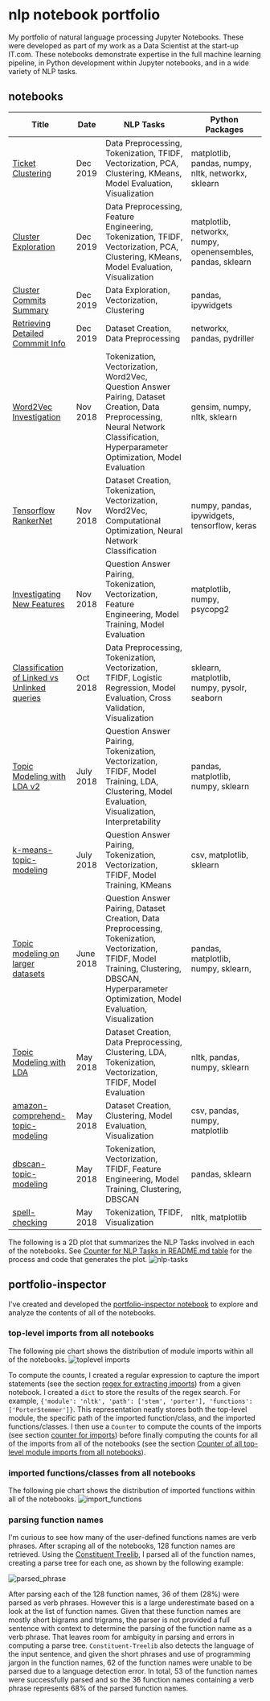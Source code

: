 # nlp notebook portfolio
My portfolio of natural language processing Jupyter Notebooks. These were developed as part of my work as a Data Scientist at the start-up IT.com. These notebooks demonstrate expertise in the full machine learning pipeline, in Python development within Jupyter notebooks, and in a wide variety of NLP tasks. 

## notebooks

| Title | Date | NLP Tasks | Python Packages |
| -------------- | ---- | --------- | --------------- |
| [Ticket Clustering](notebooks/Ticket%20Clustering.ipynb) | Dec 2019 | Data Preprocessing, Tokenization, TFIDF, Vectorization, PCA, Clustering, KMeans, Model Evaluation, Visualization  | matplotlib, pandas, numpy, nltk, networkx, sklearn |
| [Cluster Exploration](notebooks/Cluster%20Exploration.ipynb) | Dec 2019 | Data Preprocessing, Feature Engineering, Tokenization, TFIDF, Vectorization, PCA, Clustering, KMeans, Model Evaluation, Visualization | matplotlib, networkx, numpy, openensembles, pandas, sklearn  |
| [Cluster Commits Summary](notebooks/Cluster%20Commits%20Summary.ipynb) | Dec 2019 | Data Exploration, Vectorization, Clustering | pandas, ipywidgets |
| [Retrieving Detailed Commmit Info](notebooks/Retrieving%20Detailed%20Commit%20Info.ipynb) | Dec 2019 | Dataset Creation, Data Preprocessing | networkx, pandas, pydriller |
| [Word2Vec Investigation](notebooks/Word2Vec%20Investigation.ipynb) | Nov 2018 | Tokenization, Vectorization, Word2Vec, Question Answer Pairing, Dataset Creation, Data Preprocessing, Neural Network Classification, Hyperparameter Optimization, Model Evaluation | gensim, numpy, nltk, sklearn |
| [Tensorflow RankerNet](notebooks/Tensorflow%20RankerNet.ipynb) | Nov 2018 | Dataset Creation, Tokenization, Vectorization, Word2Vec, Computational Optimization, Neural Network Classification | numpy, pandas, ipywidgets, tensorflow, keras |
| [Investigating New Features](notebooks/Investigating%20New%20Features.ipynb) | Nov 2018 | Question Answer Pairing, Tokenization, Vectorization, Feature Engineering, Model Training, Model Evaluation  | matplotlib, numpy, psycopg2  |
| [Classification of Linked vs Unlinked queries](notebooks/Classification%20of%20Linked%20vs%20Unlinked%20queries.ipynb) | Oct 2018 | Data Preprocessing, Tokenization, Vectorization, TFIDF, Logistic Regression, Model Evaluation, Cross Validation, Visualization | sklearn, matplotlib, numpy, pysolr, seaborn |
| [Topic Modeling with LDA v2](notebooks/Topic%20Modeling%20with%20LDA%20v2.ipynb) | July 2018 | Question Answer Pairing, Tokenization, Vectorization, TFIDF, Model Training, LDA, Clustering, Model Evaluation, Visualization, Interpretability | pandas, matplotlib, numpy, sklearn |
| [k-means-topic-modeling](notebooks/k-means-topic-modeling.ipynb) | July 2018 | Question Answer Pairing, Tokenization, Vectorization, TFIDF, Model Training, KMeans | csv, matplotlib, sklearn |
| [Topic modeling on larger datasets](notebooks/Topic%20modelling%20on%20larger%20datasets.ipynb) | June 2018 | Question Answer Pairing, Dataset Creation, Data Preprocessing, Tokenization, Vectorization, TFIDF, Model Training, Clustering, DBSCAN, Hyperparameter Optimization, Model Evaluation, Visualization| pandas, matplotlib, numpy, sklearn, |
| [Topic Modeling with LDA](notebooks/Topic%20Modeling%20with%20LDA.ipynb) | May 2018 | Dataset Creation, Data Preprocessing, Clustering, LDA, Tokenization, Vectorization, TFIDF, Model Evaluation | nltk, pandas, numpy, sklearn |
| [amazon-comprehend-topic-modeling](notebooks/amazon-comprehend-topic-modeling.ipynb) | May 2018 | Dataset Creation, Clustering, Model Evaluation, Visualization| csv, pandas, numpy, matplotlib|
| [dbscan-topic-modeling](notebooks/dbscan-topic-modeling.ipynb) | May 2018 | Tokenization, Vectorization, TFIDF, Feature Engineering, Model Training, Clustering, DBSCAN | pandas, sklearn |
| [spell-checking](notebooks/spell-checking.ipynb) | May 2018 | Tokenization, TFIDF, Visualization | nltk, matplotlib |

The following is a 2D plot that summarizes the NLP Tasks involved in each of the notebooks. See [Counter for NLP Tasks in README.md table](portfolio-inspector.ipynb#counter-for-nlp-tasks-in-readme-md-table) for the process and code that generates the plot. 
![nlp-tasks](img/tasks_plot.png)

## portfolio-inspector

I've created and developed the [portfolio-inspector notebook](portfolio-inspector.ipynb) to explore and analyze the contents of all of the notebooks. 

### top-level imports from all notebooks
The following pie chart shows the distribution of module imports within all of the notebooks. 
![toplevel imports](img/toplevel_imports.png)

To compute the counts, I created a regular expression to capture the import statements (see the section [regex for extracting imports](portfolio-inspector.ipynb#regex-for-extracting-imports)) from a given notebook. I created a `dict` to store the results of the regex search. For example, `{'module': 'nltk', 'path': ['stem', 'porter'], 'functions': ['PorterStemmer']}`. This representation neatly stores both the top-level module, the specific path of the imported function/class, and the imported functions/classes. I then use a `Counter` to compute the counts of the imports (see section [counter for imports](portfolio-inspector.ipynb#counter-for-imports)) before finally computing the counts for all of the imports from all of the notebooks (see the section [Counter of all top-level module imports from all notebooks](portfolio-inspector.ipynb#counter-of-all-top-level-module-imports-from-all-notebooks)).

### imported functions/classes from all notebooks
The following pie chart shows the distribution of imported functions within all of the notebooks.
![import_functions](img/import_functions.png)

### parsing function names
I'm curious to see how many of the user-defined functions names are verb phrases. After scraping all of the notebooks, 128 function names are retrieved. Using the [Constituent Treelib](https://github.com/Halvani/Constituent-Treelib), I parsed all of the function names, creating a parse tree for each one, as shown by the following example:

![parsed_phrase](img/parsed_phrase.png)

After parsing each of the 128 function names, 36 of them (28%) were parsed as verb phrases. However this is a large underestimate based on a look at the list of function names. Given that these function names are mostly short bigrams and trigrams, the parser is not provided a full sentence with context to determine the parsing of the function name as a verb phrase. That leaves room for ambiguity in parsing and errors in computing a parse tree. `Constituent-Treelib` also detects the language of the input sentence, and given the short phrases and use of programming jargon in the function names, 62 of the function names were unable to be parsed due to a language detection error. In total, 53 of the function names were successfully parsed and so the 36 function names containing a verb phrase represents 68% of the parsed function names. 